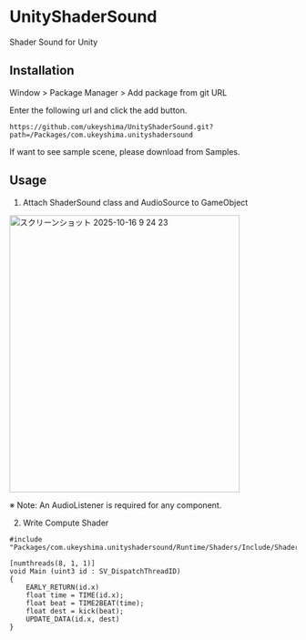 # UnityShaderSound

Shader Sound for Unity

## Installation
Window > Package Manager > Add package from git URL

Enter the following url and click the add button.

```
https://github.com/ukeyshima/UnityShaderSound.git?path=/Packages/com.ukeyshima.unityshadersound
```

If want to see sample scene, please download from Samples.

## Usage
1. Attach ShaderSound class and AudioSource to GameObject
<img width="404" height="487" alt="スクリーンショット 2025-10-16 9 24 23" src="https://github.com/user-attachments/assets/9b49ff1f-4de0-4059-8f29-be1019f9ff5a" />

※ Note: An AudioListener is required for any component.

2. Write Compute Shader
```
#include "Packages/com.ukeyshima.unityshadersound/Runtime/Shaders/Include/ShaderSound.hlsl"

[numthreads(8, 1, 1)]
void Main (uint3 id : SV_DispatchThreadID)
{
    EARLY_RETURN(id.x)
    float time = TIME(id.x);
    float beat = TIME2BEAT(time);
    float dest = kick(beat);
    UPDATE_DATA(id.x, dest)
}
```

